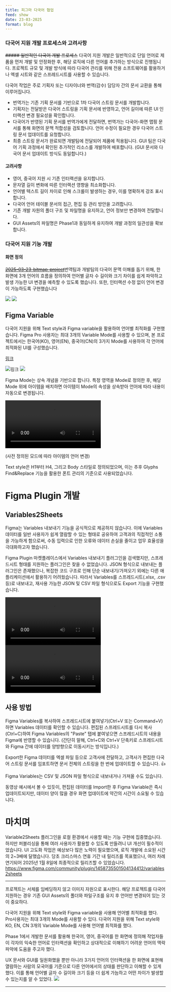 ```yaml
---
title: 피그마 다국어 협업
feed: show
date: 23-03-2025
format: blog
---
```


### 다국어 지원 개발 프로세스와 고려사항
~~##### 일반적인 다국어 개발 프로세스~~
다국어 지원 개발은 일반적으로 단일 언어로 제품을 먼저 개발 및 안정화한 후, 해당 로직에 다른 언어를 추가하는 방식으로 진행됩니다. 프로젝트 규모 및 개발 방식에 따라 다국어 관리를 위해 전용 소프트웨어를 활용하거나 엑셀 시트와 같은 스프레드시트를 사용할 수 있습니다.

다국어 작업은 주로 기획자 또는 디자이너와 번역(감수) 담당자 간의 문서 교환을 통해 이루어집니다.
- 번역가는 기존 기획 문서를 기반으로 1차 다국어 스트링 문서를 개발합니다.
- 기획자는 전달받은 다국어 스트링을 기획 문서에 반영하고, 언어 길이에 따른 UI 인터랙션 변경 필요성을 확인합니다.
- 다국어가 반영된 기획 문서를 번역가에게 전달하면, 번역가는 다국어-화면 맵핑 문서를 통해 화면의 문맥 적합성을 검토합니다. 언어 수정이 필요한 경우 다국어 스트링 문서 업데이트를 요청합니다.
- 최종 스트링 문서가 완료되면 개발팀에 전달되어 제품에 적용됩니다. GUI 팀은 다국어 기획 과정에서 확인된 추가적인 리소스를 개발하여 배포합니다. (GUI 문서와 다국어 문서 업데이트 방식도 동일합니다.)

#### 고려사항
- 영어, 중국어 지원 시 기존 인터랙션을 유지합니다.
- 문자열 길이 변화에 따른 인터랙션 영향을 최소화합니다.
- 언어별 텍스트 길이 차이로 인해 스크롤이 발생하는 경우, 이를 명확하게 강조 표시합니다.
- 다국어 언어 테이블 문서의 접근, 편집 등 관리 방안을 고려합니다.
- 기존 개발 자원의 폴더 구조 및 파일명을 유지하고, 언어 정보만 변경하여 전달합니다.
- GUI Assets의 파일명은 Phase1과 동일하게 유지하여 개발 과정의 일관성을 확보합니다.

### 다국어 지원 기능 개발
#### 화면 정의

~~[2025-03-23-bitmap-project](_posts/2025-03-23-bitmap-project.md)~~번역팀과 개발팀의 다국어 문맥 이해를 돕기 위해, 한 화면에 3개 언어의 흐름을 정의하여 언어별 글자 수 길이와 크기 차이를 쉽게 파악하고 발생 가능한 UI 변경을 예측할 수 있도록 했습니다. 또한, 인터랙션 수정 없이 언어 변경이 가능하도록 구현했습니다

![](/assets/img/03_bp_screen_Flow_1.png)
![](/assets/img/03_bp_screen_Flow_2.png)



## Figma Variable

다국어 지원을 위해 Text style과 Figma variable을 활용하여 언어별 최적화를 구현했습니다. Figma Pro 사용자는 최대 3개의 Variable Mode를 사용할 수 있으며, 본 프로젝트에서는 한국어(KO), 영어(EN), 중국어(CN)의 3가지 Mode를 사용하여 각 언어에 최적화된 UI를 구성했습니다.

[링크](https://help.figma.com/hc/en-us/articles/15145852043927-Create-and-manage-variables)

![링크](/assets/img/03_bp_help_center.png)
![](/assets/img/03_bp_figma_variable.png)

Figma Mode는 상속 개념을 기반으로 합니다. 특정 영역을 Mode로 정의한 후, 해당 Mode 위에 아이템을 배치하면 아이템이 Mode의 속성을 상속받아 언어에 따라 내용이 자동으로 변경됩니다.

![](/assets/img/bp_video_mode.mp4)

(사전 정의된 모드에 따라 아이템의 언어 변경)

Text style은 H1부터 H4, 그리고 Body 스타일로 정의되었으며, 이는 추후 Glyphs Find&Replace 기능을 활용한 폰트 관리의 기준으로 사용되었습니다.

# Figma Plugin 개발
## Variables2Sheets

Figma는 Variables 내보내기 기능을 공식적으로 제공하지 않습니다. 이에 Variables 데이터를 일반 사용자가 쉽게 열람할 수 있는 형태로 공유하여 고객과의 직접적인 소통을 가능하게 함으로써, 수동 입력으로 인한 오류와 데이터 손실을 줄이고 업무 효율성을 극대화하고자 했습니다.

Figma Plugin 마켓플레이스에서 Variables 내보내기 플러그인을 검색했지만, 스프레드시트 형태를 지원하는 플러그인은 찾을 수 없었습니다. JSON 형식으로 내보내는 플러그인은 존재했으나, 복잡한 코드 구조로 인해 단순 내보내기/가져오기 외에는 다른 애플리케이션에서 활용하기 어려웠습니다. 따라서 Variables를 스프레드시트(.xlsx, .csv 등)로 내보내고, 재사용 가능한 JSON 및 CSV 파일 형식으로도 Export 기능을 구현했습니다.

![](/assets/img/bp_video_plugin_shortcut.mp4)
![](assets/img/bp_video_plugin2.mp4)

## 사용 방법

Figma Variables를 복사하여 스프레드시트에 붙여넣기(Ctrl+V 또는 Command+V)하면 Variables 데이터를 확인할 수 있습니다. 편집된 스프레드시트를 다시 복사(Ctrl+C)하여 Figma Variables의 "Paste" 탭에 붙여넣으면 스프레드시트의 내용을 Figma에 반영할 수 있습니다. (간단히 말해, Ctrl+C와 Ctrl+V 단축키로 스프레드시트와 Figma 간에 데이터를 양방향으로 이동시키는 방식입니다.)

Export한 Figma 데이터를 엑셀 파일 등으로 고객사에 전달하고, 고객사가 편집한 다국어 스트링 문서를 임포트하면 문서 전체의 스트링을 한 번에 업데이트할 수 있습니다. 👍

Figma Variables는 CSV 및 JSON 파일 형식으로 내보내거나 가져올 수도 있습니다.

동영상 예시에서 볼 수 있듯이, 편집된 데이터를 Import한 후 Figma Variable은 즉시 업데이트되지만, 데이터 양이 많을 경우 화면 업데이트에 약간의 시간이 소요될 수 있습니다.

# 마치며
Variable2Sheets 플러그인을 로컬 환경에서 사용할 때는 기능 구현에 집중했습니다. 하지만 퍼블리싱을 통해 여러 사용자가 활용할 수 있도록 만들려니 UI 개선이 필수적이었습니다. UI 고도화 작업은 예상보다 많은 노력이 필요했으며, 로직 개발에 소요된 시간의 2~3배에 달했습니다. 당초 크리스마스 연휴 기간 내 릴리즈를 목표했으나, 여러 차례 연기되어 2025년 1월 8일에 최종적으로 릴리즈할 수 있었습니다.
https://www.figma.com/community/plugin/1458735501504134412/variables2sheets





-----

프로젝트는 서체를 임베딩하지 않고 이미지 자원으로 표시한다. 해당 프로젝트를 다국어 지원하는 경우 기존 GUI Assets의 폴더와 파일구조를 유지 후 언어만 변경되어 있는 것이 중요하다. 



다국어 지원을 위해 Text style와 Figma variable을 사용해 언어별 최적화를 했다.  Pro사용자는 최대 3개의 Mode를 사용할 수 있다. 다국어 지원을 위해 Text style와 KO, EN, CN 3개의 Variable Mode를 사용해 언어별 최적화를 했다.


Phase 1에서 개발한 문서를 활용해 한국어, 영어, 중국어를 한 화면에 정의해 작업자들이 각자의 익숙한 언어로 인터랙션을 확인하고 상대적으로 이해하기 어려운 언어의 맥락 파악에 도움을 주고자 했다.

UX 문서와 GUI를 일원화했을 뿐만 아니라 3가지 언어의 인터랙션을 한 화면에 표현해 열람하는 사람의 모국어를 기준으로 다른 언어에서의 상태를 판단하고 이해할 수 있게 했다. 이를 통해 언어별 글자 수 길이와 크기 등을 더 쉽게 가늠하고 어떤 차이가 발생할 수 있는지를 알 수 있었다.
![](/assets/img/03_bp_screen_Flow_2.png)




--------